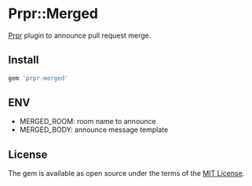 # Prpr::Merged

[Prpr](https://github.com/mzp/prpr) plugin to announce pull request merge.

## Install

```ruby
gem 'prpr-merged'
```

## ENV

 * MERGED_ROOM: room name to announce
 * MERGED_BODY: announce message template

## License

The gem is available as open source under the terms of the [MIT License](http://opensource.org/licenses/MIT).

